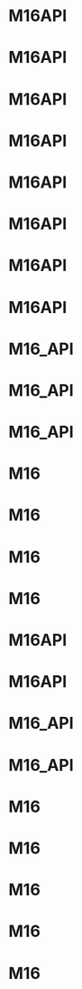 # M16API
# M16API
# M16API
# M16API
# M16API
# M16API
# M16API
# M16API
# M16_API
# M16_API
# M16_API
# M16
# M16
# M16
# M16
# M16API
# M16API
# M16_API
# M16_API
# M16
# M16
# M16
# M16
# M16
